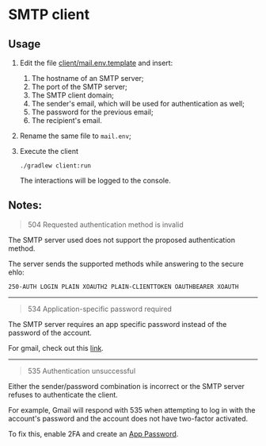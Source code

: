 # SMTP client

## Usage

1. Edit the file [client/mail.env.template](client/mail.env.template) and insert:
    1. The hostname of an SMTP server;
    2. The port of the SMTP server;
    3. The SMTP client domain;
    4. The sender's email, which will be used for authentication as well;
    5. The password for the previous email;
    6. The recipient's email.


2. Rename the same file to `mail.env`;


3. Execute the client
    ```shell
    ./gradlew client:run
    ```
   The interactions will be logged to the console.

## Notes:

> 504 Requested authentication method is invalid

The SMTP server used does not support the proposed authentication method.

The server sends the supported methods while answering to the secure ehlo:

`250-AUTH LOGIN PLAIN XOAUTH2 PLAIN-CLIENTTOKEN OAUTHBEARER XOAUTH`

---

> 534 Application-specific password required

The SMTP server requires an app specific password instead of the password of the account.

For gmail, check out this
[link](https://support.google.com/accounts/answer/185833?&p=InvalidSecondFactor).

---

> 535 Authentication unsuccessful

Either the sender/password combination is incorrect or the SMTP server
refuses to authenticate the client.

For example, Gmail will respond with 535 when attempting to log in with the account's password
and the account does not have two-factor activated.

To fix this, enable 2FA and create
an [App Password](https://support.google.com/accounts/answer/185833?&p=InvalidSecondFactor).
